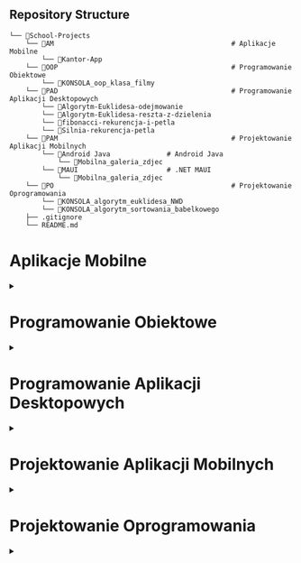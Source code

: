 ## Repository Structure

```
└── 📁School-Projects
    └── 📁AM                                            # Aplikacje Mobilne
        └── 📁Kantor-App
    └── 📁OOP                                           # Programowanie Obiektowe
        └── 📁KONSOLA_oop_klasa_filmy
    └── 📁PAD                                           # Programowanie Aplikacji Desktopowych
        └── 📁Algorytm-Euklidesa-odejmowanie
        └── 📁Algorytm-Euklidesa-reszta-z-dzielenia
        └── 📁fibonacci-rekurencja-i-petla
        └── 📁Silnia-rekurencja-petla
    └── 📁PAM                                           # Projektowanie Aplikacji Mobilnych
        └── 📁Android Java              # Android Java
            └── 📁Mobilna_galeria_zdjec
        └── 📁MAUI                      # .NET MAUI
            └── 📁Mobilna_galeria_zdjec
    └── 📁PO                                            # Projektowanie Oprogramowania
        └── 📁KONSOLA_algorytm_euklidesa_NWD
        └── 📁KONSOLA_algorytm_sortowania_babelkowego
    ├── .gitignore
    └── README.md
```

<div>
    <h1>Aplikacje Mobilne</h1>
    <details>
        <summary></summary>
        <ul>
        <li><a href="AM/Kantor-App/">Kantor-App</a></li>
        </ul>
    </details>
</div>

<div>
    <h1>Programowanie Obiektowe</h1>
    <details>
        <summary></summary>
        <ul>
            <li><a href="OOP/KONSOLA_oop_klasa_filmy/">KONSOLA_oop_klasa_filmy</a></li>
        </ul>
    </details>
</div>

<div>
    <h1>Programowanie Aplikacji Desktopowych</h1>
    <details>
        <summary></summary>
        <ul>
            <li><a href="PAD/Algorytm-Euklidesa-reszta-z-dzielenia/">Algorytm-Euklidesa-reszta-z-dzielenia</a></li>
            <li><a href="PAD/Algorytm-Euklidesa-odejmowanie/">Algorytm-Euklidesa-odejmowanie</a></li>
            <li><a href="PAD/Silnia-rekurencja-petla/">Silnia-rekurencja-petla</a></li>
            <li><a href="PAD/fibonacci-rekurencja-i-petla/">fibonacci-rekurencja-i-petla</a></li>
        </ul>
    </details>
</div>

<div>
    <h1>Projektowanie Aplikacji Mobilnych</h1>
    <details>
        <summary></summary>
        <details>
            <summary>Android Java</summary>
            <ul>
            <li><a href="PAM/Android_Java/Mobilna_galeria_zdjec/">Mobilna_galeria_zdjec</a></li>
        </ul>
        </details>
        <details>
        <summary>.NET MAUI</summary>
        <ul>
            <li><a href="PAM/MAUI/Mobilna_galeria_zdjec/">Mobilna_galeria_zdjec</a></li>
        </ul>
        </details>
    </details>
</div>

<div>
    <h1>Projektowanie Oprogramowania</h1>
    <details>
        <summary></summary>
        <ul>
            <li><a href="PO/KONSOLA_algorytm_euklidesa_NWD/">KONSOLA_algorytm_euklidesa_NWD</a></li>
            <li><a href="PO/KONSOLA_algorytm_sortowania_babelkowago/">KONSOLA_algorytm_sortowania_babelkowego</a></li>
        </ul>
        </ul>
    </details>
</div>
